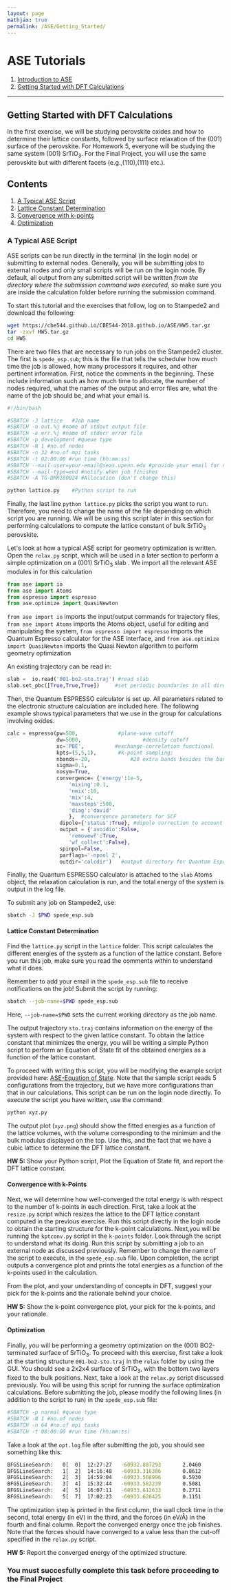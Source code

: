 ```yaml
---
layout: page
mathjax: true
permalink: /ASE/Getting_Started/
---
```


# ASE Tutorials
1. [Introduction to ASE](../)
2. [Getting Started with DFT Calculations](../Getting_Started/)


____

## Getting Started with DFT Calculations ##

In the first exercise, we will be studying perovskite oxides and how to determine their lattice constants, followed by surface relaxation of the (001) surface of the perovskite. For Homework 5, everyone will be studying the same system (001) SrTiO<sub>3</sub>. For the Final Project, you will use the same perovskite but with different facets (e.g.,(110),(111) etc.).

## Contents ##

1. [A Typical ASE Script](#a-typical-ase-script)
2. [Lattice Constant Determination](#lattice-constant-determination)
3. [Convergence with k-points](#convergence-with-k-points)
4. [Optimization](#optimization)


<a name='a-typical-ase-script'></a>

### A Typical ASE Script ###

ASE scripts can be run directly in the terminal (in the login node) or submitting to external nodes. Generally, you will be submitting jobs to external nodes and only small scripts will be run on the login node. By default, all output from any submitted script will be written *from the directory where the submission command was executed*, so make sure you are inside the calculation folder before running the submission command.

To start this tutorial and the exercises that follow, log on to Stampede2 and download the following:
```bash
wget https://cbe544.github.io/CBE544-2018.github.io/ASE/HW5.tar.gz
tar -zxvf HW5.tar.gz
cd HW5
```

There are two files that are necessary to run jobs on the Stampede2 cluster. The first is `spede_esp.sub`; this is the file that tells the scheduler how much time the job is allowed, how many processors it requires, and other pertinent information. First, notice the comments in the beginning. These include information such as how much time to allocate, the number of nodes required, what the names of the output and error files are, what the name of the job should be, and what your email is. 

```bash
#!/bin/bash

#SBATCH -J lattice   #Job name
#SBATCH -o out.%j #name of stdout output file
#SBATCH -e err.%j #name of stderr error file
#SBATCH -p development #queue type
#SBATCH -N 1 #no.of nodes
#SBATCH -n 32 #no.of mpi tasks
#SBATCH -t 02:00:00 #run time (hh:mm:ss)
#SBATCH --mail-user=your-email@seas.upenn.edu #provide your email for notification
#SBATCH --mail-type=end #notify when job finishes
#SBATCH -A TG-DMR180024 #Allocation (don't change this)

python lattice.py    #Python script to run
```

Finally, the last line ```python lattice.py``` picks the script you want to run. Therefore, you need to change the name of the file depending on which script you are running. We will be using this script later in this section for performing calculations to compute the lattice constant of bulk SrTiO<sub>3</sub> perovskite.


Let's look at how a typical ASE script for geometry optimization is written. Open the `relax.py` script, which will be used in a later section to perform a simple optimization on a (001) SrTiO<sub>3</sub> slab . We import all the relevant ASE modules in for this calculation

```python
from ase import io
from ase import Atoms
from espresso import espresso
from ase.optimize import QuasiNewton
```

`from ase import io` imports the input/output commands for trajectory files, `from ase import Atoms` imports the Atoms object, useful for editing and manipulating the system, `from espresso import espresso` imports the Quantum Espresso calculator for the ASE interface, and `from ase.optimize import QuasiNewton` imports the Quasi Newton algorithm to perform geometry optimization

An existing trajectory can be read in:

```python
slab =  io.read('001-bo2-sto.traj') #read slab
slab.set_pbc([True,True,True])     #set periodic boundaries in all directions to True
```

Then, the Quantum ESPRESSO calculator is set up. All parameters related to the electronic structure calculation are included here. The following example shows typical parameters that we use in the group for calculations involving oxides.

```python
calc = espresso(pw=500,             #plane-wave cutoff
                dw=5000,                    #density cutoff
                xc='PBE',          #exchange-correlation functional
                kpts=(5,5,1),       #k-point sampling;
                nbands=-20,             #20 extra bands besides the bands needed to hold valence electrons
                sigma=0.1,
                nosym=True,
                convergence= {'energy':1e-5,
                    'mixing':0.1,
                    'nmix':10,
                    'mix':4,
                    'maxsteps':500,
                    'diag':'david'
                    },  #convergence parameters for SCF
                 dipole={'status':True}, #dipole correction to account for periodicity in z
                 output = {'avoidio':False,
                    'removewf':True,
                    'wf_collect':False},
                 spinpol=False,
                 parflags='-npool 2',
                 outdir='calcdir')   #output directory for Quantum Espresso files

```

Finally, the Quantum ESPRESSO calculator is attached to the `slab` Atoms object, the relaxation calculation is run, and the total energy of the system is output in the log file. 

To submit any job on Stampede2, use:

```bash
sbatch -J $PWD spede_esp.sub

```

<a name='lattice-constant-determination'></a>

#### Lattice Constant Determination ####

Find the `lattice.py` script in the `lattice` folder. This script calculates the different energies of the system as a function of the lattice constant. Before you run this job, make sure you read the comments within to understand what it does.

Remember to add your email in the `spede_esp.sub` file to receive notifications on the job! Submit the script by running:

```bash
sbatch --job-name=$PWD spede_esp.sub
```
Here, `--job-name=$PWD` sets the current working directory as the job name. 

The output trajectory `sto.traj` contains information on the energy of the system with respect to the given lattice constant. To obtain the lattice constant that minimizes the energy, you will be writing a simple Python script to perform an Equation of State fit of the obtained energies as a function of the lattice constant. 

To proceed with writing this script, you will be modifying the example script provided here: [ASE-Equation of State](https://wiki.fysik.dtu.dk/ase/tutorials/eos/eos.html). Note that the sample script reads 5 configurations from the trajectory, but we have more configurations than that in our calculations. This script can be run on the login node directly. To execute the script you have written, use the command: 
```bash
python xyz.py
```
The output plot (`xyz.png`) should show the fitted energies as a function of the lattice volumes, with the volume corresponding to the minimum and the bulk modulus displayed on the top. Use this, and the fact that we have a cubic lattice to determine the DFT lattice constant.

**HW 5:** Show your Python script, Plot the Equation of State fit, and report the DFT lattice constant.

<a name='convergence-with-k-points'></a>

#### Convergence with k-Points ####
Next, we will determine how well-converged the total energy is with respect to the number of k-points in each direction. First, take a look at the `resize.py` script which resizes the lattice to the DFT lattice constant computed in the previous exercise. Run this script directly in the login node to obtain the starting structure for the k-point calculations. Next,you will be running the `kptconv.py` script in the `k-points` folder. Look through the script to understand what its doing. Run this script by submitting a job to an external node as discussed previously. Remember to change the name of the script to execute, in the `spede_esp.sub` file. Upon completion, the script outputs a convergence plot and prints the total energies as a function of the k-points used in the calculation.

From the plot, and your understanding of concepts in DFT, suggest your pick for the k-points and the rationale behind your choice.

**HW 5:** Show the k-point convergence plot, your pick for the k-points, and your rationale.

<a name='optimization'></a>

#### Optimization ####
Finally, you will be performing a geometry optimization on the (001) BO2-terminated surface of SrTiO<sub>3</sub>. To proceed with this exercise, first take a look at the starting structure `001-bo2-sto.traj` in the `relax` folder by using the GUI. You should see a 2x2x4 surface of SrTiO<sub>3</sub>, with the bottom two layers fixed to the bulk positions. Next, take a look at the `relax.py` script discussed previously. You will be using this script for running the surface optimization calculations. Before submitting the job, please modify the following lines (in addition to the script to run) in the `spede_esp.sub` file:

```bash
#SBATCH -p normal #queue type
#SBATCH -N 1 #no.of nodes
#SBATCH -n 64 #no.of mpi tasks
#SBATCH -t 08:00:00 #run time (hh:mm:ss)
```
Take a look at the `opt.log` file after submitting the job, you should see something like this:
```bash
BFGSLineSearch:   0[  0]  12:27:27   -60932.887293       2.0460
BFGSLineSearch:   1[  2]  14:16:48   -60933.316386       0.8612
BFGSLineSearch:   2[  3]  14:59:04   -60933.508996       0.5930
BFGSLineSearch:   3[  4]  15:32:44   -60933.583239       0.5081
BFGSLineSearch:   4[  5]  16:07:11   -60933.612633       0.2711
BFGSLineSearch:   5[  7]  17:02:23   -60933.626425       0.1151
```
The optimization step is printed in the first column, the wall clock time in the second, total energy (in eV) in the third, and the forces (in eV/Å) in the fourth and final column. Report the converged energy once the job finishes. Note that the forces should have converged to a value less than the cut-off specified in the `relax.py` script. 

**HW 5:** Report the converged energy of the optimized structure. 
### You must succesfully complete this task before proceeding to the Final Project ###

